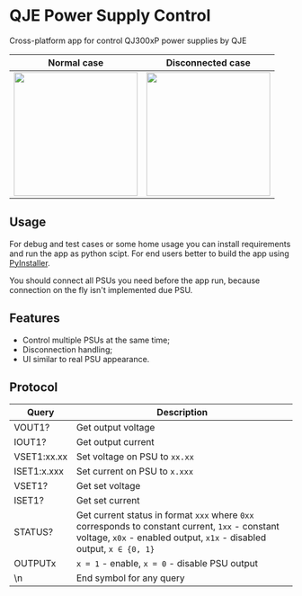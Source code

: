 # QJE Power Supply Control

Cross-platform app for control QJ300xP power supplies by QJE

Normal case             |  Disconnected case
:-------------------------:|:-------------------------:
<img src="https://imgur.com/VShvCgV.png" width="220" />  |  <img src="https://imgur.com/A3bu1XU.png" width="220" />

## Usage

For debug and test cases or some home usage you can install requirements and run the app as python scipt.
For end users better to build the app using [PyInstaller](https://pyinstaller.org/en/stable/).

You should connect all PSUs you need before the app run, because connection on the fly isn't implemented due PSU.

## Features

- Control multiple PSUs at the same time;
- Disconnection handling;
- UI similar to real PSU appearance.

## Protocol

| Query       | Description |
|---------------|--------------|
| VOUT1?        | Get output voltage |
| IOUT1?        | Get output current |
| VSET1:xx.xx | Set voltage on PSU to `xx.xx` |
| ISET1:x.xxx | Set current on PSU to `x.xxx` |
| VSET1? | Get set voltage |
| ISET1? | Get set current |
| STATUS? | Get current status in format `xxx` where  `0xx` corresponds to constant current,  `1xx` - constant voltage, `x0x` - enabled output,  `x1x` - disabled output, `x ∈ {0, 1}` |
| OUTPUTx | `x = 1` - enable, `x = 0` - disable PSU output |
| \n | End symbol for any query  |